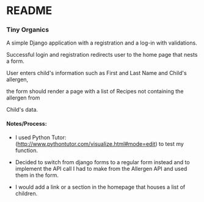 # README

### Tiny Organics

A simple Django application with a registration and a log-in with validations.

Successful login and registration redirects user to the home page that nests a form.

User enters child's information such as First and Last Name and Child's allergen,

the form should render a page with a list of Recipes not containing the allergen from 

Child's data.

#### Notes/Process:
* I used Python Tutor: (http://www.pythontutor.com/visualize.html#mode=edit) to test my function.

* Decided to switch from django forms to a regular form instead and to implement the API call I had to make from the Allergen API and used them in the form.

* I would add a link or a section in the homepage that houses a list of children.


